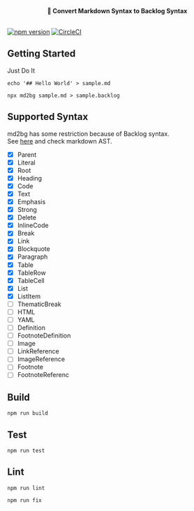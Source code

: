 <div align="center">
  <strong>📝 Convert Markdown Syntax to Backlog Syntax</strong>
</div>
<br />

[![npm version](https://badge.fury.io/js/md2bg.svg)](https://badge.fury.io/js/md2bg)
[![CircleCI](https://circleci.com/gh/37108/md2bg/tree/master.svg?style=svg)](https://circleci.com/gh/37108/md2bg/tree/master)

## Getting Started
Just Do It

```
echo '## Hello World' > sample.md

npx md2bg sample.md > sample.backlog
```

## Supported Syntax
md2bg has some restriction because of Backlog syntax.  
See [here](https://github.com/syntax-tree/mdast) and check markdown AST.  

- [x] Parent
- [x] Literal
- [x] Root
- [x] Heading
- [x] Code
- [x] Text
- [x] Emphasis
- [x] Strong
- [x] Delete
- [x] InlineCode
- [x] Break
- [x] Link
- [x] Blockquote
- [x] Paragraph
- [x] Table
- [x] TableRow
- [x] TableCell
- [x] List
- [x] ListItem
- [ ] ThematicBreak
- [ ] HTML
- [ ] YAML
- [ ] Definition
- [ ] FootnoteDefinition
- [ ] Image
- [ ] LinkReference
- [ ] ImageReference
- [ ] Footnote
- [ ] FootnoteReferenc

## Build
```
npm run build
```

## Test
```
npm run test
```

## Lint
```
npm run lint

npm run fix
```
